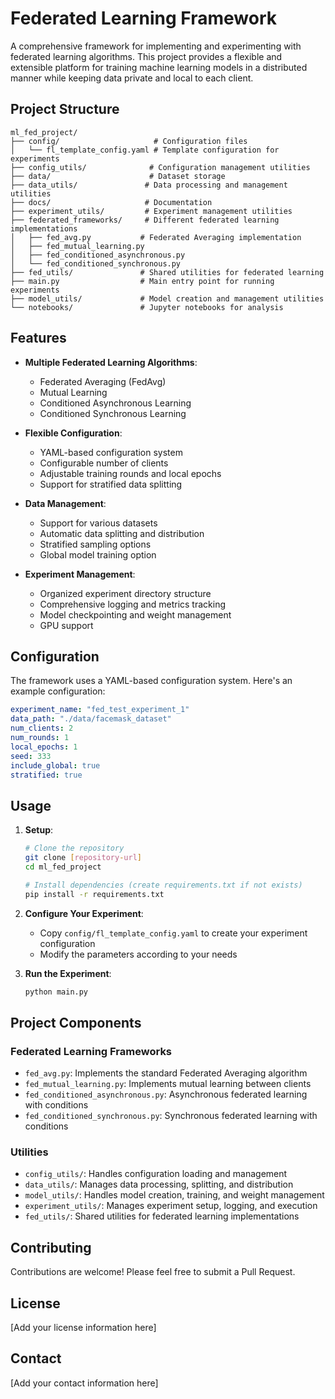 # Federated Learning Framework

A comprehensive framework for implementing and experimenting with federated learning algorithms. This project provides a flexible and extensible platform for training machine learning models in a distributed manner while keeping data private and local to each client.

## Project Structure

```
ml_fed_project/
├── config/                     # Configuration files
│   └── fl_template_config.yaml # Template configuration for experiments
├── config_utils/              # Configuration management utilities
├── data/                      # Dataset storage
├── data_utils/               # Data processing and management utilities
├── docs/                     # Documentation
├── experiment_utils/         # Experiment management utilities
├── federated_frameworks/     # Different federated learning implementations
│   ├── fed_avg.py           # Federated Averaging implementation
│   ├── fed_mutual_learning.py
│   ├── fed_conditioned_asynchronous.py
│   └── fed_conditioned_synchronous.py
├── fed_utils/               # Shared utilities for federated learning
├── main.py                  # Main entry point for running experiments
├── model_utils/             # Model creation and management utilities
└── notebooks/               # Jupyter notebooks for analysis
```

## Features

- **Multiple Federated Learning Algorithms**:
  - Federated Averaging (FedAvg)
  - Mutual Learning
  - Conditioned Asynchronous Learning
  - Conditioned Synchronous Learning

- **Flexible Configuration**:
  - YAML-based configuration system
  - Configurable number of clients
  - Adjustable training rounds and local epochs
  - Support for stratified data splitting

- **Data Management**:
  - Support for various datasets
  - Automatic data splitting and distribution
  - Stratified sampling options
  - Global model training option

- **Experiment Management**:
  - Organized experiment directory structure
  - Comprehensive logging and metrics tracking
  - Model checkpointing and weight management
  - GPU support

## Configuration

The framework uses a YAML-based configuration system. Here's an example configuration:

```yaml
experiment_name: "fed_test_experiment_1"
data_path: "./data/facemask_dataset"
num_clients: 2
num_rounds: 1
local_epochs: 1
seed: 333
include_global: true
stratified: true
```

## Usage

1. **Setup**:
   ```bash
   # Clone the repository
   git clone [repository-url]
   cd ml_fed_project
   
   # Install dependencies (create requirements.txt if not exists)
   pip install -r requirements.txt
   ```

2. **Configure Your Experiment**:
   - Copy `config/fl_template_config.yaml` to create your experiment configuration
   - Modify the parameters according to your needs

3. **Run the Experiment**:
   ```bash
   python main.py
   ```

## Project Components

### Federated Learning Frameworks
- `fed_avg.py`: Implements the standard Federated Averaging algorithm
- `fed_mutual_learning.py`: Implements mutual learning between clients
- `fed_conditioned_asynchronous.py`: Asynchronous federated learning with conditions
- `fed_conditioned_synchronous.py`: Synchronous federated learning with conditions

### Utilities
- `config_utils/`: Handles configuration loading and management
- `data_utils/`: Manages data processing, splitting, and distribution
- `model_utils/`: Handles model creation, training, and weight management
- `experiment_utils/`: Manages experiment setup, logging, and execution
- `fed_utils/`: Shared utilities for federated learning implementations

## Contributing

Contributions are welcome! Please feel free to submit a Pull Request.

## License

[Add your license information here]

## Contact

[Add your contact information here] 